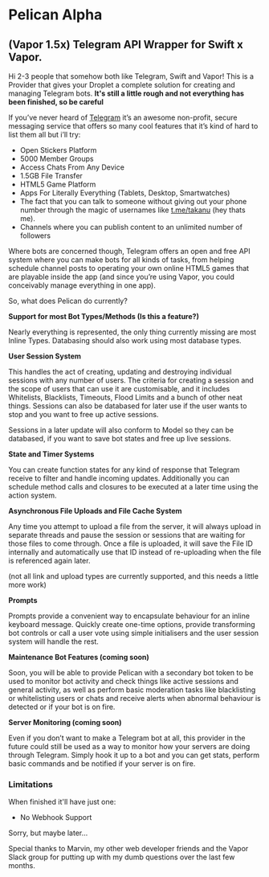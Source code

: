 # Pelican Alpha
## (Vapor 1.5x) Telegram API Wrapper for Swift x Vapor.

Hi 2-3 people that somehow both like Telegram, Swift and Vapor!   This is a Provider that gives your Droplet a complete solution for creating and managing Telegram bots.  **It's still a little rough and not everything has been finished, so be careful**

If you’ve never heard of [Telegram](telegram.org) it’s an awesome non-profit, secure messaging service that offers so many cool features that it’s kind of hard to list them all but i’ll try:


* Open Stickers Platform 
* 5000 Member Groups 
* Access Chats From Any Device 
* 1.5GB File Transfer 
* HTML5 Game Platform 
* Apps For Literally Everything (Tablets, Desktop, Smartwatches)
* The fact that you can talk to someone without giving out your phone number through the magic of usernames like [t.me/takanu](t.me/takanu) (hey thats me).
* Channels where you can publish content to an unlimited number of followers

Where bots are concerned though, Telegram offers an open and free API system where you can make bots for all kinds of tasks, from helping schedule channel posts to operating your own online HTML5 games that are playable inside the app (and since you’re using Vapor, you could conceivably manage everything in one app).

So, what does Pelican do currently?

**Support for most Bot Types/Methods (Is this a feature?)**

Nearly everything is represented, the only thing currently missing are most Inline Types.  Databasing should also work using most database types.

**User Session System**

This handles the act of creating, updating and destroying individual sessions with any number of users.  The criteria for creating a session and the scope of users that can use it are customisable, and it includes Whitelists, Blacklists, Timeouts, Flood Limits and a bunch of other neat things.  Sessions can also be databased for later use if the user wants to stop and you want to free up active sessions.

Sessions in a later update will also conform to Model so they can be databased, if you want to save bot states and free up live sessions.

**State and Timer Systems**

You can create function states for any kind of response that Telegram receive to filter and handle incoming updates.  Additionally you can schedule method calls and closures to be executed at a later time using the action system.

**Asynchronous File Uploads and File Cache System**

Any time you attempt to upload a file from the server, it will always upload in separate threads and pause the session or sessions that are waiting for those files to come through.  Once a file is uploaded, it will save the File ID internally and automatically use that ID instead of re-uploading when the file is referenced again later.

(not all link and upload types are currently supported, and this needs a little more work)

**Prompts**

Prompts provide a convenient way to encapsulate behaviour for an inline keyboard message.  Quickly create one-time options, provide transforming bot controls or call a user vote using simple initialisers and the user session system will handle the rest.

**Maintenance Bot Features (coming soon)**

Soon, you will be able to provide Pelican with a secondary bot token to be used to monitor bot activity and check things like active sessions and general activity, as well as perform basic moderation tasks like blacklisting or whitelisting users or chats and receive alerts when abnormal behaviour is detected or if your bot is on fire.

**Server Monitoring (coming soon)**

Even if you don’t want to make a Telegram bot at all, this provider in the future could still be used as a way to monitor how your servers are doing through Telegram.  Simply hook it up to a bot and you can get stats, perform basic commands and be notified if your server is on fire.


### Limitations
When finished it'll have just one:

- No Webhook Support

Sorry, but maybe later…

Special thanks to Marvin, my other web developer friends and the Vapor Slack group for putting up with my dumb questions over the last few months.
